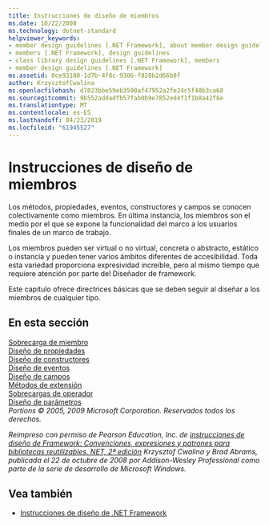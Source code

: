 ```yaml
---
title: Instrucciones de diseño de miembros
ms.date: 10/22/2008
ms.technology: dotnet-standard
helpviewer_keywords:
- member design guidelines [.NET Framework], about member design guidelines
- members [.NET Framework], design guidelines
- class library design guidelines [.NET Framework], members
- member design guidelines [.NET Framework]
ms.assetid: 0ce93180-1d7b-4f8c-9306-f828b2d66b8f
author: KrzysztofCwalina
ms.openlocfilehash: d7023bbe59eb3590af47952a2fe24c5f40b3ca68
ms.sourcegitcommit: 9b552addadfb57fab0b9e7852ed4f1f1b8a42f8e
ms.translationtype: MT
ms.contentlocale: es-ES
ms.lasthandoff: 04/23/2019
ms.locfileid: "61945527"
---
```

# <a name="member-design-guidelines"></a>Instrucciones de diseño de miembros
Los métodos, propiedades, eventos, constructores y campos se conocen colectivamente como miembros. En última instancia, los miembros son el medio por el que se expone la funcionalidad del marco a los usuarios finales de un marco de trabajo.  
  
 Los miembros pueden ser virtual o no virtual, concreta o abstracto, estático o instancia y pueden tener varios ámbitos diferentes de accesibilidad. Toda esta variedad proporciona expresividad increíble, pero al mismo tiempo que requiere atención por parte del Diseñador de framework.  
  
 Este capítulo ofrece directrices básicas que se deben seguir al diseñar a los miembros de cualquier tipo.  
  
## <a name="in-this-section"></a>En esta sección  
 [Sobrecarga de miembro](../../../docs/standard/design-guidelines/member-overloading.md)  
 [Diseño de propiedades](../../../docs/standard/design-guidelines/property.md)  
 [Diseño de constructores](../../../docs/standard/design-guidelines/constructor.md)  
 [Diseño de eventos](../../../docs/standard/design-guidelines/event.md)  
 [Diseño de campos](../../../docs/standard/design-guidelines/field.md)  
 [Métodos de extensión](../../../docs/standard/design-guidelines/extension-methods.md)  
 [Sobrecargas de operador](../../../docs/standard/design-guidelines/operator-overloads.md)  
 [Diseño de parámetros](../../../docs/standard/design-guidelines/parameter-design.md)  
 *Portions © 2005, 2009 Microsoft Corporation. Reservados todos los derechos.*  
  
 *Reimpreso con permiso de Pearson Education, Inc. de [instrucciones de diseño de Framework: Convenciones, expresiones y patrones para bibliotecas reutilizables. NET, 2ª edición](https://www.informit.com/store/framework-design-guidelines-conventions-idioms-and-9780321545619) Krzysztof Cwalina y Brad Abrams, publicada el 22 de octubre de 2008 por Addison-Wesley Professional como parte de la serie de desarrollo de Microsoft Windows.*  
  
## <a name="see-also"></a>Vea también

- [Instrucciones de diseño de .NET Framework](../../../docs/standard/design-guidelines/index.md)
